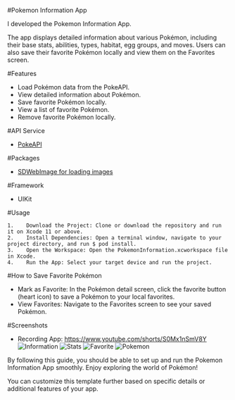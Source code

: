 #Pokemon Information App

I developed the Pokemon Information App.

The app displays detailed information about various Pokémon, including their base stats, abilities, types, habitat, egg groups, and moves. Users can also save their favorite Pokémon locally and view them on the Favorites screen.

#Features

* Load Pokémon data from the PokeAPI.
* View detailed information about Pokémon.
* Save favorite Pokémon locally.
* View a list of favorite Pokémon.
* Remove favorite Pokémon locally.
    
#API Service

* [PokeAPI](https://pokeapi.co/)

#Packages

* [SDWebImage for loading images](https://github.com/SDWebImage/SDWebImage.git)

#Framework

* UIKit

#Usage

    1.    Download the Project: Clone or download the repository and run it on Xcode 11 or above.
    2.    Install Dependencies: Open a terminal window, navigate to your project directory, and run $ pod install.
    3.    Open the Workspace: Open the PokemonInformation.xcworkspace file in Xcode.
    4.    Run the App: Select your target device and run the project.

#How to Save Favorite Pokémon

* Mark as Favorite: In the Pokémon detail screen, click the favorite button (heart icon) to save a Pokémon to your local favorites.
* View Favorites: Navigate to the Favorites screen to see your saved Pokémon.

#Screenshots

* Recording App: https://www.youtube.com/shorts/S0Mx1nSmV8Y
  ![Information](https://github.com/petertnc0302/PokeInformation/blob/main/detail.png?raw=true)
  ![Stats](https://github.com/petertnc0302/PokeInformation/blob/main/detail2.png?raw=true)
  ![Favorite](https://github.com/petertnc0302/PokeInformation/blob/main/favorite.png?raw=true)
  ![Pokemon](https://github.com/petertnc0302/PokeInformation/blob/main/list.png?raw=true)

By following this guide, you should be able to set up and run the Pokemon Information App smoothly. Enjoy exploring the world of Pokémon!

You can customize this template further based on specific details or additional features of your app.
